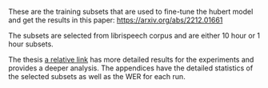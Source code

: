 
These are the training subsets that are used to fine-tune the hubert model and get the results in this paper: https://arxiv.org/abs/2212.01661

The subsets are selected from librispeech corpus and are either 10 hour or 1 hour subsets.

The thesis [a relative link](ReemGody_UTThesis.pdf) has more detailed results for the experiments and provides a deeper analysis. The appendices have the detailed statistics of the selected subsets as well as the WER for each run.
